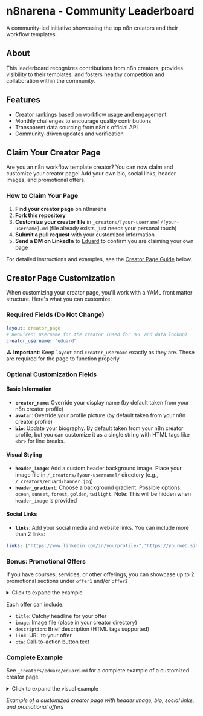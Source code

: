 # n8narena - Community Leaderboard

A community-led initiative showcasing the top n8n creators and their workflow templates.

## About

This leaderboard recognizes contributions from n8n creators, provides visibility to their templates, and fosters healthy competition and collaboration within the community.

## Features

- Creator rankings based on workflow usage and engagement
- Monthly challenges to encourage quality contributions
- Transparent data sourcing from n8n's official API
- Community-driven updates and verification

## Claim Your Creator Page

Are you an n8n workflow template creator? You can now claim and customize your creator page! Add your own bio, social links, header images, and promotional offers.

### How to Claim Your Page

1. **Find your creator page** on n8narena
2. **Fork this repository**
3. **Customize your creator file** in `_creators/[your-username]/[your-username].md` (file already exists, just needs your personal touch)
4. **Submit a pull request** with your customized information
5. **Send a DM on LinkedIn** to [Eduard](https://www.linkedin.com/in/parsadanyan/) to confirm you are claiming your own page

For detailed instructions and examples, see the [Creator Page Guide](#creator-page-customization) below.

## Creator Page Customization

When customizing your creator page, you'll work with a YAML front matter structure. Here's what you can customize:

### Required Fields (Do Not Change)

```yaml
layout: creator_page
# Required: Username for the creator (used for URL and data lookup)
creator_username: "eduard"
```

⚠️ **Important**: Keep `layout` and `creator_username` exactly as they are. These are required for the page to function properly.

### Optional Customization Fields

#### Basic Information
- **`creator_name`**: Override your display name (by default taken from your n8n creator profile)
- **`avatar`**: Override your profile picture (by default taken from your n8n creator profile)
- **`bio`**: Update your biography. By default taken from your n8n creator profile, but you can customize it as a single string with HTML tags like `<br>` for line breaks.

#### Visual Styling
- **`header_image`**: Add a custom header background image. Place your image file in `/_creators/[your-username]/` directory (e.g., `/_creators/eduard/banner.jpg`)
- **`header_gradient`**: Choose a background gradient. Possible options: `ocean`, `sunset`, `forest`, `golden`, `twilight`. Note: This will be hidden when `header_image` is provided

#### Social Links
- **`links`**: Add your social media and website links. You can include more than 2 links:
```yaml
links: ["https://www.linkedin.com/in/yourprofile/","https://yourweb.site"]
```

### Bonus: Promotional Offers

If you have courses, services, or other offerings, you can showcase up to 2 promotional sections under `offer1` and/or `offer2`

<details>
<summary>Click to expand the example</summary>

```yaml
offer1:
  title: "Self-hosting n8n?"
  image: "/assets/img/preview-mini-course.png"
  description: "Avoid these 5 critical mistakes."
  link: "https://mini-course.parsedventures.com/"
  cta: "Grab the free course"

offer2:
  title: "Cut LLM processing time by 14x"
  image: "/_creators/eduard/offer.png"
  description: "I needed to categorize a catalogue of items with unstructured text descriptions, a perfect test case.<br>Running these sequentially would have taken around 4 minutes. With parallel processing? The entire batch completed in under 18 seconds."
  link: "https://www.linkedin.com/feed/update/urn:li:activity:7330245571351359489/"
  cta: "Learn how"
```

</details>

Each offer can include:
- `title`: Catchy headline for your offer
- `image`: Image file (place in your creator directory)
- `description`: Brief description (HTML tags supported)
- `link`: URL to your offer
- `cta`: Call-to-action button text

### Complete Example

See `_creators/eduard/eduard.md` for a complete example of a customized creator page.

<details>
<summary>Click to expand the visual example</summary>

![Creator Page Example](./creator-page-example.png)

</details>

*Example of a customized creator page with header image, bio, social links, and promotional offers*

